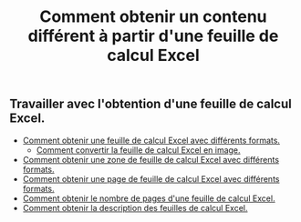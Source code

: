 ﻿---
title: Comment obtenir un contenu différent à partir d'une feuille de calcul Excel
second_title: Aspose.Cells Cloud Documen
linktitle: Ge
type: docs
url: /fr/worksheets/get/
keywords: How to get different content from an Excel worksheet
description: Aspose.Cells Cloud REST API prend en charge l'obtention d'un contenu différent à partir d'une feuille de calcul Excel. SDK prend en charge les types de langages de développement. Ils incluent Android, C#, Go, Java, NodeJS, Perl, PHP, Python, Ruby et Swift
weight: 20
---
## Travailler avec l'obtention d'une feuille de calcul Excel.

- [Comment obtenir une feuille de calcul Excel avec différents formats.](/cells/fr/worksheets/get-worksheet/) 
    - [Comment convertir la feuille de calcul Excel en image.](/cells/fr/worksheets/to-image/)
- [Comment obtenir une zone de feuille de calcul Excel avec différents formats.](/cells/fr/worksheets/area-to-different-formats/)
- [Comment obtenir une page de feuille de calcul Excel avec différents formats.](/cells/fr/get-worksheet-for-page-index/) 
- [Comment obtenir le nombre de pages d'une feuille de calcul Excel.](/cells/fr/worksheets/page-count/) 
- [Comment obtenir la description des feuilles de calcul Excel.](/cells/fr/worksheets/get-all/) 


